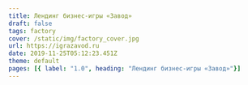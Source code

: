 ```yaml
---
title: Лендинг бизнес-игры «Завод»
draft: false
tags: factory
cover: /static/img/factory_cover.jpg
url: https://igrazavod.ru
date: 2019-11-25T05:12:23.451Z
theme: default
pages: [{ label: "1.0", heading: "Лендинг бизнес-игры «Завод»"}]
---
```

